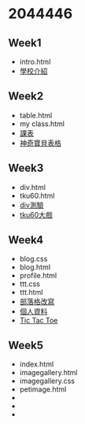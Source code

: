 # 2044446
## Week1
* intro.html
* [學校介紹](http://127.0.0.1:1412/w01/intro.html)


## Week2
* table.html
* my class.html
* [課表](http://127.0.0.1:1412/my%20class.html)
* [神奇寶貝表格](http://127.0.0.1:1412/w02/table.html)

## Week3
* div.html
* tku60.html
* [div測驗](http://127.0.0.1:1412/w03/div.html)
* [tku60大戲](http://127.0.0.1:1412/w03/tku60.html)

## Week4
* blog.css
* blog.html
*  profile.html
* ttt.css
* ttt.html
* [部落格改寫](http://127.0.0.1:1412/w04/blog.html)
* [個人資料](http://127.0.0.1:1412/w04/profile.html)
* [Tic Tac Toe]()
## Week5
* index.html
* imagegallery.html
* imagegallery.css
* petimage.html
* 
* 
* 



<!--stackedit_data:
eyJoaXN0b3J5IjpbMTI0MTg2Njk3LDY3MTk3NjU1NCw1MDU4Nz
Q5NTRdfQ==
-->